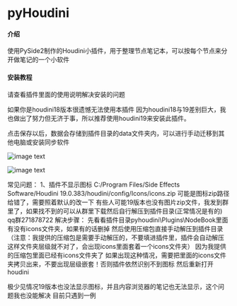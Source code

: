 # pyHoudini

#### 介绍
使用PySide2制作的Houdini小插件，用于整理节点笔记本，可以按每个节点来分开做笔记的一个小软件


#### 安装教程
请查看插件里面的使用说明解决安装的问题


如果你是houdini18版本很遗憾无法使用本插件
因为houdini18与19差别巨大，我也做出了努力但无济于事，所以推荐使用houdini19来安装此插件。

点击保存以后，数据会存储到插件目录的data文件夹内，可以进行手动迁移到其他电脑或安装同步软件


![image text](https://gitee.com/seerhugan/py-houdini/raw/master/%E4%BD%BF%E7%94%A8%E8%AF%B4%E6%98%8E/1%E5%8F%B3%E9%94%AE%E6%B7%BB%E5%8A%A0%E6%96%B0%E5%B7%A5%E5%85%B7.png)

![image text](https://gitee.com/seerhugan/py-houdini/raw/master/%E4%BD%BF%E7%94%A8%E8%AF%B4%E6%98%8E/2%E7%B2%98%E8%B4%B4%E4%BB%A3%E7%A0%81%E4%BF%AE%E6%94%B9%E4%BD%A0%E8%87%AA%E5%B7%B1%E7%9A%84%E8%B7%AF%E5%BE%84.jpg)


常见问题：
1、插件不显示图标
C:/Program Files/Side Effects Software/Houdini 19.0.383/houdini/config/Icons/icons.zip
可能是图标zip路径给错了，需要照着默认的改一下
有些人可能19版本也没有图片zip文件，我发到群里了，如果找不到的可以从群里下载然后自行解压到插件目录(正常情况是有的)
qq群271878722
解决步骤：
先看看插件目录pyhoudini\Plugins\NodeBook里面有没有icons文件夹，如果有的话删掉
然后使用压缩包直接手动解压到插件目录
（注意：我提供的压缩包是需要手动解压的，不要填进插件里，插件会自动解压
这样文件夹层级就不对了，会出现icons里面套着一个icons文件夹）
因为我提供的压缩包里面已经有icons文件夹了
如果出现这种情况，需要把里面的icons文件夹拷贝出来，不要出现层级嵌套！否则插件依然识别不到图标
然后重新打开houdini

极少见情况19版本也没法显示图标，并且内容浏览器的笔记也无法显示，这个问题我也没能解决
目前只遇到一例